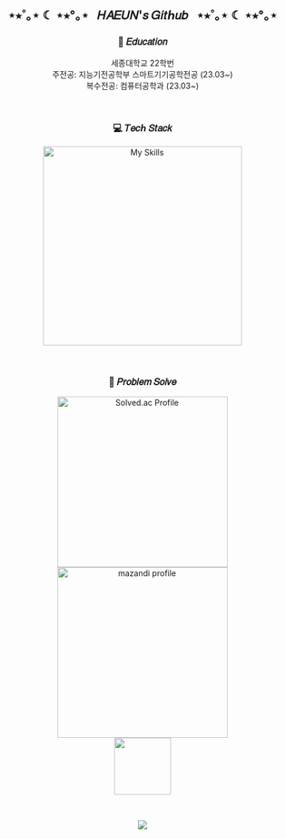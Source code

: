 <div align="center">
<h2>
⋆⭒˚｡⋆ ☾ ⋆⭒°｡⋆&nbsp;&nbsp;&nbsp;𝐻𝐴𝐸𝑈𝑁'𝑠 𝐺𝑖𝑡ℎ𝑢𝑏&nbsp;&nbsp;&nbsp;⋆⭒˚｡⋆ ☾ ⋆⭒°｡⋆
</h2>

<p>
<h3>🏫 𝐸𝑑𝑢𝑐𝑎𝑡𝑖𝑜𝑛</h3>
세종대학교 22학번</br>
주전공: 지능기전공학부 스마트기기공학전공 (23.03~)</br>
복수전공: 컴퓨터공학과 (23.03~)
</p>

<br/>

<p>
<h3>💻 𝑇𝑒𝑐ℎ 𝑆𝑡𝑎𝑐𝑘</h3>
<img src="https://skillicons.dev/icons?i=cs,dotnet,js,html,react,mysql,postgres" alt="My Skills" width="350" />
</p>

<br/>

<p>
<h3>🌱 𝑃𝑟𝑜𝑏𝑙𝑒𝑚 𝑆𝑜𝑙𝑣𝑒</h3>
<div float="left">
  <img src="http://mazassumnida.wtf/api/v2/generate_badge?boj=haeun4345" alt="Solved.ac Profile"  width="300"/>
  <img src="http://mazandi.herokuapp.com/api?handle=haeun4345&theme=warm" alt="mazandi profile" width="300"/>
</div>
<img src="https://img.shields.io/badge/JavaScript-F7DF1E.svg?&style=for-the-badge&logo=JavaScript&logoColor=white" width="100"/>
</p>

<br/>

<a href="https://github.com/haeun320"><img src="https://hits.seeyoufarm.com/api/count/incr/badge.svg?url=https%3A%2F%2Fgithub.com%2Fhaeun320&count_bg=%23000000&title_bg=%23000000&icon=github.svg&icon_color=%23E7E7E7&edge_flat=false)"/></a>
</div>
